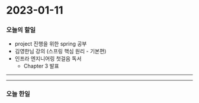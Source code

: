 2023-01-11
==========

### 오늘의 할일
* project 진행을 위한 spring 공부
* 김영한님 강의 (스프링 핵심 원리 - 기본편)
* 인프라 엔지니어링 첫걸음 독서
    * Chapter 3 발표
<hr/>
<hr/>

### 오늘 한일